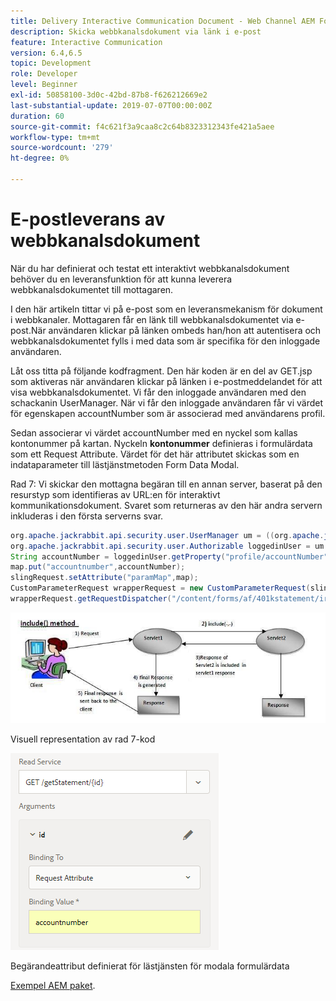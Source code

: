 ```yaml
---
title: Delivery Interactive Communication Document - Web Channel AEM Forms
description: Skicka webbkanalsdokument via länk i e-post
feature: Interactive Communication
version: 6.4,6.5
topic: Development
role: Developer
level: Beginner
exl-id: 50858100-3d0c-42bd-87b8-f626212669e2
last-substantial-update: 2019-07-07T00:00:00Z
duration: 60
source-git-commit: f4c621f3a9caa8c2c64b8323312343fe421a5aee
workflow-type: tm+mt
source-wordcount: '279'
ht-degree: 0%

---
```


# E-postleverans av webbkanalsdokument

När du har definierat och testat ett interaktivt webbkanalsdokument behöver du en leveransfunktion för att kunna leverera webbkanalsdokumentet till mottagaren.

I den här artikeln tittar vi på e-post som en leveransmekanism för dokument i webbkanaler. Mottagaren får en länk till webbkanalsdokumentet via e-post.När användaren klickar på länken ombeds han/hon att autentisera och webbkanalsdokumentet fylls i med data som är specifika för den inloggade användaren.

Låt oss titta på följande kodfragment. Den här koden är en del av GET.jsp som aktiveras när användaren klickar på länken i e-postmeddelandet för att visa webbkanalsdokumentet. Vi får den inloggade användaren med den schackanin UserManager. När vi får den inloggade användaren får vi värdet för egenskapen accountNumber som är associerad med användarens profil.

Sedan associerar vi värdet accountNumber med en nyckel som kallas kontonummer på kartan. Nyckeln **kontonummer** definieras i formulärdata som ett Request Attribute. Värdet för det här attributet skickas som en indataparameter till lästjänstmetoden Form Data Modal.

Rad 7: Vi skickar den mottagna begäran till en annan server, baserat på den resurstyp som identifieras av URL:en för interaktivt kommunikationsdokument. Svaret som returneras av den här andra servern inkluderas i den första serverns svar.

```java
org.apache.jackrabbit.api.security.user.UserManager um = ((org.apache.jackrabbit.api.JackrabbitSession) session).getUserManager();
org.apache.jackrabbit.api.security.user.Authorizable loggedinUser = um.getAuthorizable(session.getUserID());
String accountNumber = loggedinUser.getProperty("profile/accountNumber")[0].getString();
map.put("accountnumber",accountNumber);
slingRequest.setAttribute("paramMap",map);
CustomParameterRequest wrapperRequest = new CustomParameterRequest(slingRequest,"GET");
wrapperRequest.getRequestDispatcher("/content/forms/af/401kstatement/irastatement/channels/web.html").include(wrapperRequest, response);
```

![Inkludera metod](assets/includemethod.jpg)

Visuell representation av rad 7-kod

![Begär parameterkonfiguration](assets/requestparameter.png)

Begärandeattribut definierat för lästjänsten för modala formulärdata

[Exempel AEM paket](assets/webchanneldelivery.zip).
